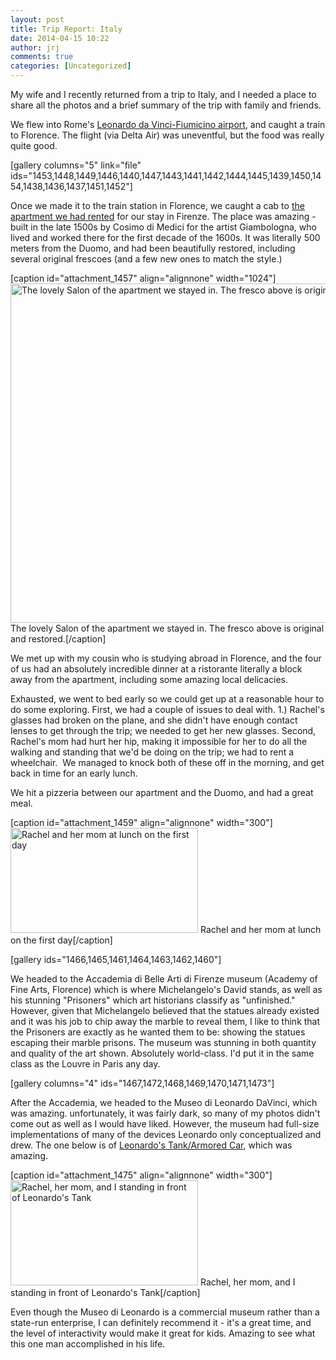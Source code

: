 ```yaml
---
layout: post
title: Trip Report: Italy
date: 2014-04-15 10:22
author: jrj
comments: true
categories: [Uncategorized]
---
```

My wife and I recently returned from a trip to Italy, and I needed a place to share all the photos and a brief summary of the trip with family and friends.

We flew into Rome's <a href="http://www.google.com/url?sa=t&amp;rct=j&amp;q=&amp;esrc=s&amp;source=web&amp;cd=2&amp;cad=rja&amp;uact=8&amp;ved=0CDkQFjAB&amp;url=http%3A%2F%2Fwww.rome-airport.info%2F&amp;ei=N19MU5GVG4buyAH4noFg&amp;usg=AFQjCNHLonYNcFxG8EV6M_3pfYAxZH5vqA&amp;sig2=0SV-x_PXHHIStTsfSFuBlg&amp;bvm=bv.64764171,d.aWc" target="_blank">Leonardo da Vinci-Fiumicino airport</a>, and caught a train to Florence. The flight (via Delta Air) was uneventful, but the food was really quite good.

[gallery columns="5" link="file" ids="1453,1448,1449,1446,1440,1447,1443,1441,1442,1444,1445,1439,1450,1454,1438,1436,1437,1451,1452"]

Once we made it to the train station in Florence, we caught a cab to <a href="http://www.homeaway.com/vacation-rental/p3001507#summary" target="_blank">the apartment we had rented</a> for our stay in Firenze. The place was amazing - built in the late 1500s by Cosimo di Medici for the artist Giambologna, who lived and worked there for the first decade of the 1600s. It was literally 500 meters from the Duomo, and had been beautifully restored, including several original frescoes (and a few new ones to match the style.)

[caption id="attachment_1457" align="alignnone" width="1024"]<a href="http://jrjblog.constellationofideas.com/wp-content/uploads/sites/9/2014/04/IMG_2312.jpg"><img class="size-large wp-image-1457" alt="The lovely Salon of the apartment we stayed in. The fresco above is original and restored." src="http://jrjblog.constellationofideas.com/wp-content/uploads/sites/9/2014/04/IMG_2312-1024x543.jpg" width="1024" height="543" /></a> The lovely Salon of the apartment we stayed in. The fresco above is original and restored.[/caption]

We met up with my cousin who is studying abroad in Florence, and the four of us had an absolutely incredible dinner at a ristorante literally a block away from the apartment, including some amazing local delicacies.

Exhausted, we went to bed early so we could get up at a reasonable hour to do some exploring. First, we had a couple of issues to deal with. 1.) Rachel's glasses had broken on the plane, and she didn't have enough contact lenses to get through the trip; we needed to get her new glasses. Second, Rachel's mom had hurt her hip, making it impossible for her to do all the walking and standing that we'd be doing on the trip; we had to rent a wheelchair.  We managed to knock both of these off in the morning, and get back in time for an early lunch.

We hit a pizzeria between our apartment and the Duomo, and had a great meal.

[caption id="attachment_1459" align="alignnone" width="300"]<a href="http://jrjblog.constellationofideas.com/wp-content/uploads/sites/9/2014/04/IMG_2328.jpg"><img class="size-medium wp-image-1459" alt="Rachel and her mom at lunch on the first day" src="http://jrjblog.constellationofideas.com/wp-content/uploads/sites/9/2014/04/IMG_2328-300x168.jpg" width="300" height="168" /></a> Rachel and her mom at lunch on the first day[/caption]

[gallery ids="1466,1465,1461,1464,1463,1462,1460"]

We headed to the Accademia di Belle Arti di Firenze museum (Academy of Fine Arts, Florence) which is where Michelangelo's David stands, as well as his stunning "Prisoners" which art historians classify as "unfinished." However, given that Michelangelo believed that the statues already existed and it was his job to chip away the marble to reveal them, I like to think that the Prisoners are exactly as he wanted them to be: showing the statues escaping their marble prisons. The museum was stunning in both quantity and quality of the art shown. Absolutely world-class. I'd put it in the same class as the Louvre in Paris any day.

[gallery columns="4" ids="1467,1472,1468,1469,1470,1471,1473"]

After the Accademia, we headed to the Museo di Leonardo DaVinci, which was amazing. unfortunately, it was fairly dark, so many of my photos didn't come out as well as I would have liked. However, the museum had full-size implementations of many of the devices Leonardo only conceptualized and drew. The one below is of <a href="http://www.da-vinci-inventions.com/armoured-car.aspx" target="_blank">Leonardo's Tank/Armored Car</a>, which was amazing.

[caption id="attachment_1475" align="alignnone" width="300"]<a href="http://jrjblog.constellationofideas.com/wp-content/uploads/sites/9/2014/04/group1.jpg"><img class="size-medium wp-image-1475" alt="Rachel, her mom, and I standing in front of Leonardo's Tank" src="http://jrjblog.constellationofideas.com/wp-content/uploads/sites/9/2014/04/group1-300x168.jpg" width="300" height="168" /></a> Rachel, her mom, and I standing in front of Leonardo's Tank[/caption]

Even though the Museo di Leonardo is a commercial museum rather than a state-run enterprise, I can definitely recommend it - it's a great time, and the level of interactivity would make it great for kids. Amazing to see what this one man accomplished in his life.

&nbsp;
